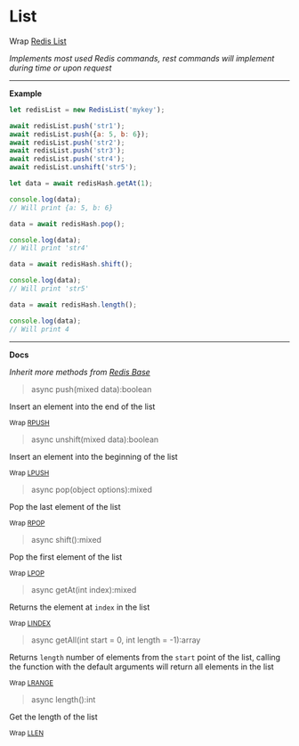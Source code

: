 # List

Wrap [Redis List](https://redis.io/commands#list)

_Implements most used Redis commands, rest commands will implement during time or upon request_

---

**Example**

```javascript
let redisList = new RedisList('mykey');

await redisList.push('str1');
await redisList.push({a: 5, b: 6});
await redisList.push('str2');
await redisList.push('str3');
await redisList.push('str4');
await redisList.unshift('str5');

let data = await redisHash.getAt(1);

console.log(data); 
// Will print {a: 5, b: 6}

data = await redisHash.pop();

console.log(data); 
// Will print 'str4'

data = await redisHash.shift();

console.log(data);
// Will print 'str5'

data = await redisHash.length();

console.log(data); 
// Will print 4
```

---

**Docs**

_Inherit more methods from [Redis Base](redisBase.doc)_

> async push(mixed data):boolean
    
Insert an element into the end of the list

<sub>Wrap [RPUSH](https://redis.io/commands/rpush)</sup>

> async unshift(mixed data):boolean
    
Insert an element into the beginning of the list

<sub>Wrap [LPUSH](https://redis.io/commands/lpush)</sub>

> async pop(object options):mixed

Pop the last element of the list

<sub>Wrap [RPOP](https://redis.io/commands/rpop)</sub>

> async shift():mixed

Pop the first element of the list

<sub>Wrap [LPOP](https://redis.io/commands/lpop)</sub>

> async getAt(int index):mixed
    
Returns the element at `index` in the list

<sub>Wrap [LINDEX](https://redis.io/commands/lindex)</sub>

> async getAll(int start = 0, int length = -1):array
    
Returns `length` number of elements from the `start` point of the list, 
calling the function with the default arguments will return all elements in the list

<sub>Wrap [LRANGE](https://redis.io/commands/lrange)</sub>

> async length():int
    
Get the length of the list

<sub>Wrap [LLEN](https://redis.io/commands/llen)</sub>
